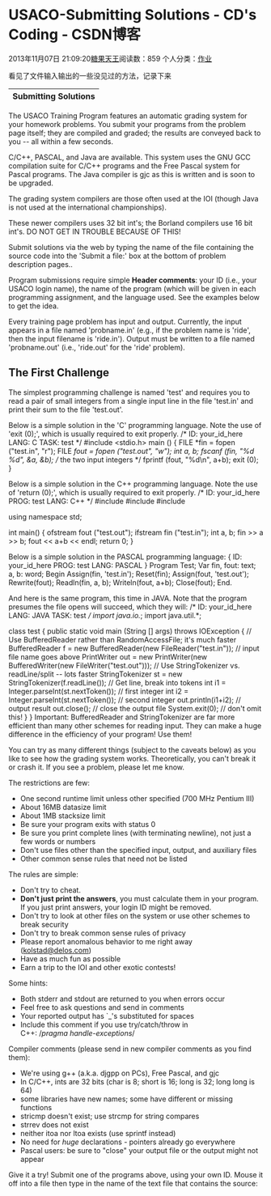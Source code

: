 # USACO-Submitting Solutions - CD's Coding - CSDN博客





2013年11月07日 21:09:20[糖果天王](https://me.csdn.net/okcd00)阅读数：859
个人分类：[作业](https://blog.csdn.net/okcd00/article/category/1727537)









看见了文件输入输出的一些没见过的方法，记录下来

|**Submitting Solutions**|
|----|


The USACO Training Program features an automatic grading system for your homework problems. You submit your programs from the problem page itself; they are compiled and graded; the results are conveyed back to you -- all within a few seconds.


C/C++, PASCAL, and Java are available. This system uses the GNU GCC compilation suite for C/C++ programs and the Free Pascal system for Pascal programs. The Java compiler is gjc as this is written and is soon to be upgraded.


The grading system compilers are those often used at the IOI (though Java is not used at the international championships).


These newer compilers uses 32 bit int's; the Borland compilers use 16 bit int's. DO NOT GET IN TROUBLE BECAUSE OF THIS!


Submit solutions via the web by typing the name of the file containing the source code into the 'Submit a file:' box at the bottom of problem description pages..


Program submissions require simple **Header comments**: your ID (i.e., your USACO login name), the name of the program (which will be given in each programming assignment, and the language used. See the examples below to get the idea.


Every training page problem has input and output. Currently, the input appears in a file named 'probname.in' (e.g., if the problem name is 'ride', then the input filename is 'ride.in'). Output must be written to a file named 'probname.out' (i.e., 'ride.out'
 for the 'ride' problem).

## The First Challenge


The simplest programming challenge is named 'test' and requires you to read a pair of small integers from a single input line in the file 'test.in' and print their sum to the file 'test.out'.


Below is a simple solution in the 'C' programming language. Note the use of 'exit (0);', which is usually required to exit properly.
/*
ID: your_id_here
LANG: C
TASK: test
*/
#include <stdio.h>
main () {
    FILE *fin  = fopen ("test.in", "r");
    FILE *fout = fopen ("test.out", "w");
    int a, b;
    fscanf (fin, "%d %d", &a, &b);	/* the two input integers */
    fprintf (fout, "%d\n", a+b);
    exit (0);
}


Below is a simple solution in the C++ programming language. Note the use of 'return (0);', which is usually required to exit properly.
/*
ID: your_id_here
PROG: test
LANG: C++
*/
#include <iostream>
#include <fstream>
#include <string>

using namespace std;

int main() {
    ofstream fout ("test.out");
    ifstream fin ("test.in");
    int a, b;
    fin >> a >> b;
    fout << a+b << endl;
    return 0;
}


Below is a simple solution in the PASCAL programming language:
{
ID: your_id_here
PROG: test
LANG: PASCAL
}
Program Test;
Var fin, fout: text;
    a, b: word;
Begin
    Assign(fin, 'test.in'); Reset(fin);
    Assign(fout, 'test.out'); Rewrite(fout);
    Readln(fin, a, b);
    Writeln(fout, a+b);
    Close(fout);
End.


And here is the same program, this time in JAVA. Note that the program presumes the file opens will succeed, which they will:
/*
ID: your_id_here
LANG: JAVA
TASK: test
*/
import java.io.*;
import java.util.*;

class test {
  public static void main (String [] args) throws IOException {
    // Use BufferedReader rather than RandomAccessFile; it's much faster
    BufferedReader f = new BufferedReader(new FileReader("test.in"));
                                                  // input file name goes above
    PrintWriter out = new PrintWriter(new BufferedWriter(new FileWriter("test.out")));
    // Use StringTokenizer vs. readLine/split -- lots faster
    StringTokenizer st = new StringTokenizer(f.readLine());
						  // Get line, break into tokens
    int i1 = Integer.parseInt(st.nextToken());    // first integer
    int i2 = Integer.parseInt(st.nextToken());    // second integer
    out.println(i1+i2);                           // output result
    out.close();                                  // close the output file
    System.exit(0);                               // don't omit this!
  }
}
Important: BufferedReader and StringTokenizer are far more efficient than many other schemes for reading input. They can make a huge difference in the efficiency
 of your program! Use them!

You can try as many different things (subject to the caveats below) as you like to see how the grading system works. Theoretically, you can't break it or crash it. If you see a problem, please let me know.


The restrictions are few:
- One second runtime limit unless other specified (700 MHz Pentium III)
- About 16MB datasize limit
- About 1MB stacksize limit
- Be sure your program exits with status 0
- Be sure you print complete lines (with terminating newline), not just a few words or numbers
- Don't use files other than the specified input, output, and auxiliary files
- Other common sense rules that need not be listed


The rules are simple:
- Don't try to cheat.
- **Don't just print the answers**, you must calculate them in your program. If you just print answers, your login ID might be removed.
- Don't try to look at other files on the system or use other schemes to break security
- Don't try to break common sense rules of privacy
- Please report anomalous behavior to me right away ([<kolstad@delos.com>](mailto:kolstad@ace.delos.com))
- Have as much fun as possible
- Earn a trip to the IOI and other exotic contests!


Some hints:
- Both stderr and stdout are returned to you when errors occur
- Feel free to ask questions and send in comments
- Your reported output has `_'s substituted for spaces
- Include this comment if you use try/catch/throw in C++: /*pragma handle-exceptions*/


Compiler comments (please send in new compiler comments as you find them):
- We're using g++ (a.k.a. djgpp on PCs), Free Pascal, and gjc
- In C/C++, ints are 32 bits (char is 8; short is 16; long is 32; long long is 64)
- some libraries have new names; some have different or missing functions
- stricmp doesn't exist; use strcmp for string compares
- strrev does not exist
- neither itoa nor ltoa exists (use sprintf instead)
- No need for *huge* declarations - pointers already go everywhere
- Pascal users: be sure to "close" your output file or the output might not appear


Give it a try! Submit one of the programs above, using your own ID. Mouse it off into a file then type in the name of the text file that contains the source:



